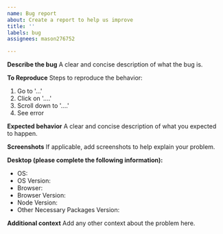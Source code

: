 ```yaml
---
name: Bug report
about: Create a report to help us improve
title: ''
labels: bug
assignees: mason276752

---
```


**Describe the bug**
A clear and concise description of what the bug is.

**To Reproduce**
Steps to reproduce the behavior:
1. Go to '...'
2. Click on '....'
3. Scroll down to '....'
4. See error

**Expected behavior**
A clear and concise description of what you expected to happen.

**Screenshots**
If applicable, add screenshots to help explain your problem.

**Desktop (please complete the following information):**
 - OS: 
 - OS Version: 
 - Browser: 
 - Browser Version: 
 - Node Version: 
 - Other Necessary Packages Version: 

**Additional context**
Add any other context about the problem here.
